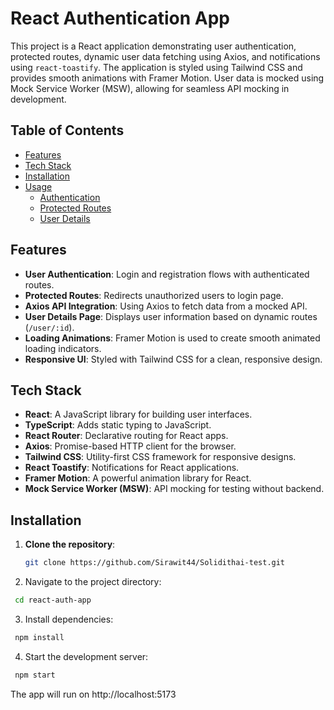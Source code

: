 # React Authentication App

This project is a React application demonstrating user authentication, protected routes, dynamic user data fetching using Axios, and notifications using `react-toastify`. The application is styled using Tailwind CSS and provides smooth animations with Framer Motion. User data is mocked using Mock Service Worker (MSW), allowing for seamless API mocking in development.

## Table of Contents
- [Features](#features)
- [Tech Stack](#tech-stack)
- [Installation](#installation)
- [Usage](#usage)
  - [Authentication](#authentication)
  - [Protected Routes](#protected-routes)
  - [User Details](#user-details)


## Features

- **User Authentication**: Login and registration flows with authenticated routes.
- **Protected Routes**: Redirects unauthorized users to login page.
- **Axios API Integration**: Using Axios to fetch data from a mocked API.
- **User Details Page**: Displays user information based on dynamic routes (`/user/:id`).
- **Loading Animations**: Framer Motion is used to create smooth animated loading indicators.
- **Responsive UI**: Styled with Tailwind CSS for a clean, responsive design.

## Tech Stack

- **React**: A JavaScript library for building user interfaces.
- **TypeScript**: Adds static typing to JavaScript.
- **React Router**: Declarative routing for React apps.
- **Axios**: Promise-based HTTP client for the browser.
- **Tailwind CSS**: Utility-first CSS framework for responsive designs.
- **React Toastify**: Notifications for React applications.
- **Framer Motion**: A powerful animation library for React.
- **Mock Service Worker (MSW)**: API mocking for testing without backend.

## Installation

1. **Clone the repository**:

   ```bash
   git clone https://github.com/Sirawit44/Solidithai-test.git
   ```

2. Navigate to the project directory:

  ```bash
   cd react-auth-app
  ```

3. Install dependencies:

  ```bash
   npm install
  ```

4. Start the development server:

  ```bash
   npm start
  ```
  
The app will run on http://localhost:5173